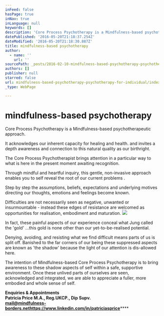 ```yaml
---
inFeed: false
hasPage: true
inNav: true
inLanguage: null
keywords: []
description: 'Core Process Psychotherapy is a Mindfulness-based psychotherapeutic approach. '
datePublished: '2016-05-20T21:18:37.254Z'
dateModified: '2016-05-20T21:18:30.887Z'
title: mindfulness-based psychotherapy
author:
  - name: ''
    url: ''
sourcePath: _posts/2016-02-10-mindfulness-based-psychotherapy-psychotherapy-for-individual.md
authors: []
publisher: null
starred: false
url: mindfulness-based-psychotherapy-psychotherapy-for-individual/index.html
_type: WebPage

---
```

# mindfulness-based psychotherapy

Core Process Psychotherapy is a Mindfulness-based psychotherapeutic approach. 

It acknowledges our inherent capacity for healing and health. and invites a depth awareness and connection to this natural quality as our birthright.

The Core Process Psychotherapist brings attention in a particular way to what is here in the present moment awaiting recognition.

Through mindful and heartful inquiry, this gentle, non-invasive approach enables you to self reveal the root of our current problems .

Step by step the assumptions, beliefs, expectations and underlying motives directing our thoughts, emotions and feelings become known.

Difficulties are not necessarily seen as negative, unwanted or insurmountable - instead these edges of resistance are welcomed as opportunities for realisation, embodiment and maturation.
![](https://the-grid-user-content.s3-us-west-2.amazonaws.com/6932af9b-864f-438a-b5d3-6e5e60d7a5bd.JPG)

In fact, these painful aspects of our experience conceal what Jung called the 'gold' ...this gold is none other than our yet-to-be-realised potential. 

Denying, avoiding, and resisting what we find difficult means parts of us is split off. Banished to the far corners of our being these suppressed aspects are known as 'the shadow' because the light of our attention is dis-allowed here. 

The intention of Mindfulness-based Core Process Psychotherapy is to bring awareness to these shadow aspects of self within a safe, supportive environment. Once these unlived parts of ourselves are seen, acknowledged and integrated, we are able to appreciate a fuller, more embodied and whole sense of self.

**Enquiries & Appointments  
**Patricia Price M.A., Reg.UKCP., Dip Supv.  
mail@mindfulness-borders.net**https://www.linkedin.com/in/patriciasprice******